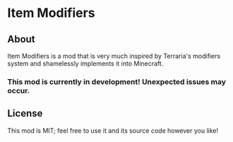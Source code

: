 # Item Modifiers

## About
Item Modifiers is a mod that is very much inspired by Terraria's modifiers system and shamelessly implements it into Minecraft.


### This mod is currently in development! Unexpected issues may occur.

## License
This mod is MIT; feel free to use it and its source code however you like!